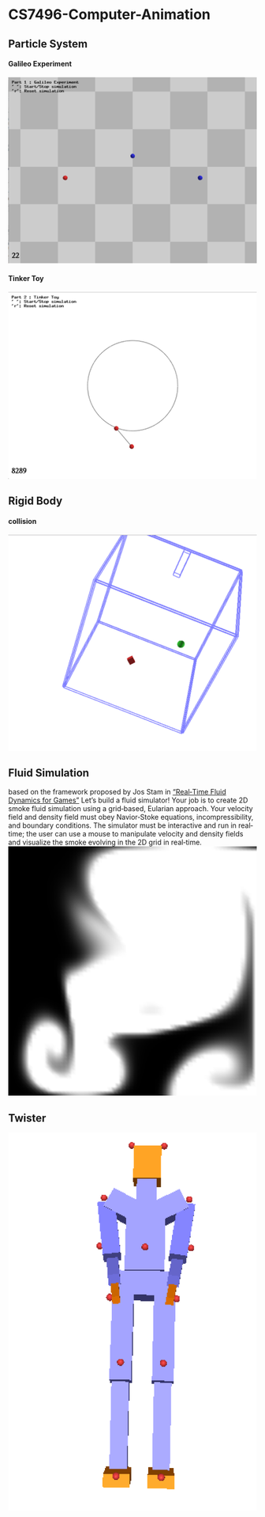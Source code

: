 # CS7496-Computer-Animation
## Particle System
#### Galileo Experiment
![Alt text](https://github.com/CandylabS/CS7496-Computer-Animation/blob/master/img/1a.png)
#### Tinker Toy
![Alt text](https://github.com/CandylabS/CS7496-Computer-Animation/blob/master/img/1b.png)
## Rigid Body
#### collision
![Alt text](https://github.com/CandylabS/CS7496-Computer-Animation/blob/master/img/2.png)
## Fluid Simulation
based on the framework proposed by Jos Stam in <a href="http://www.intpowertechcorp.com/GDC03.pdf">“Real‐Time Fluid Dynamics for Games”</a>
Let’s build a fluid simulator! Your job is to create 2D smoke fluid simulation using a grid‐based, Eularian approach. Your velocity field and density field must obey Navior‐Stoke equations, incompressibility, and boundary conditions. The simulator must be interactive and run in real‐time; the user can use a mouse to manipulate velocity and density fields and visualize the smoke evolving in the 2D grid in real‐time.
![Alt text](https://github.com/CandylabS/CS7496-Computer-Animation/blob/master/img/3.png)
## Twister
![Alt text](https://github.com/CandylabS/CS7496-Computer-Animation/blob/master/img/4.png)
